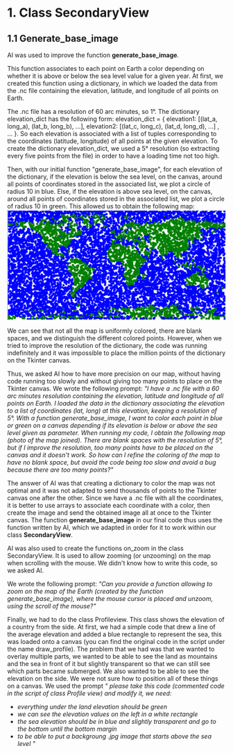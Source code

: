 # 1. Class SecondaryView
## 1.1 Generate_base_image
AI was used to improve the function **generate_base_image**.

This function associates to each point on Earth a color depending on whether it is above or below the sea level value for a given year. At first, we created this function using a dictionary, in which we loaded the data from the .nc file containing the elevation, latitude, and longitude of all points on Earth.

The .nc file has a resolution of 60 arc minutes, so 1°.
The dictionary elevation_dict has the following form:
elevation_dict = { elevation1: [(lat_a, long_a), (lat_b, long_b), ...], elevation2: [(lat_c, long_c), (lat_d, long_d), ...] , ... }.
So each elevation is associated with a list of tuples corresponding to the coordinates (latitude, longitude) of all points at the given elevation.
To create the dictionary elevation_dict, we used a 5° resolution (so extracting every five points from the file) in order to have a loading time not too high.

Then, with our initial function "generate_base_image", for each elevation of the dictionary, if the elevation is below the sea level, on the canvas, around all points of coordinates stored in the associated list, we plot a circle of radius 10 in blue. Else, if the elevation is above sea level, on the canvas, around all points of coordinates stored in the associated list, we plot a circle of radius 10 in green.
This allowed us to obtain the following map: ![initial map obtained](generate_base_imageV1.png)

We can see that not all the map is uniformly colored, there are blank spaces, and we distinguish the different colored points.
However, when we tried to improve the resolution of the dictionary, the code was running indefinitely and it was impossible to place the million points of the dictionary on the Tkinter canvas.

Thus, we asked AI how to have more precision on our map, without having code running too slowly and without giving too many points to place on the Tkinter canvas.
We wrote the following prompt: *"I have a .nc file with a 60 arc minutes resolution containing the elevation, latitude and longitude of all points on Earth. I loaded the data in the dictionary associating the elevation to a list of coordinates (lat, long) at this elevation, keeping a resolution of 5°. With a function generate_base_image, I want to color each point in blue or green on a canvas depending if its elevation is below or above the sea level given as parameter. When running my code, I obtain the following map (photo of the map joined). There are blank spaces with the resolution of 5°, but if I improve the resolution, too many points have to be placed on the canvas and it doesn't work. So how can I refine the coloring of the map to have no blank space, but avoid the code being too slow and avoid a bug because there are too many points?"*

The answer of AI was that creating a dictionary to color the map was not optimal and it was not adapted to send thousands of points to the Tkinter canvas one after the other. Since we have a .nc file with all the coordinates, it is better to use arrays to associate each coordinate with a color, then create the image and send the obtained image all at once to the Tkinter canvas. The function **generate_base_image** in our final code thus uses the function written by AI, which we adapted in order for it to work within our class **SecondaryView**.


AI was also used to create the functions on_zoom in the class SecondaryView.
It is used to allow zooming (or unzooming) on the map when scrolling with the mouse. We didn't know how to write this code, so we asked AI.

We wrote the following prompt:
*"Can you provide a function allowing to zoom on the map of the Earth (created by the function generate_base_image), where the mouse cursor is placed and unzoom, using the scroll of the mouse?"*

Finally, we had to do the class Profileview. This class shows the elevation of a country from the side. At first, we had a simple code that drew a line of the average elevation and added a blue rectangle to represent the sea, this was loaded onto a canvas (you can find the original code in the script under the name draw_profile). The problem that we had was that we wanted to overlay multiple parts, we wanted to be able to see the land as mountains and the sea in front of it but slightly transparent so that we can still see which parts became submerged. We also wanted to be able to see the elevation on the side. We were not sure how to position all of these things on a canvas. We used the prompt *" please take this code (commented code in the script of class Profile view) and modify it, we need:*
- *everything under the land elevation should be green*
- *we can see the elevation values on the left in a white rectangle*
- *the sea elevation should be in blue and slightly transparent and go to the bottom until the bottom margin*
- *to be able to put a backgroung .jpg image that starts above the sea level "*



